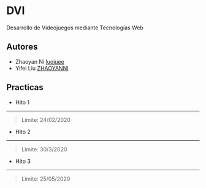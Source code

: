 # DVI
Desarrollo de Videojuegos mediante Tecnologías Web

## Autores
* Zhaoyan Ni [luojuee](https://github.com/luojuee)
* Yifei Liu [ZHAOYANNI](https://github.com/ZHAOYANNI)

## Practicas
* Hito 1
------
  > Limite: 24/02/2020
* Hito 2
------
  > Limite: 30/3/2020
* Hito 3
------
  > Limite: 25/05/2020
